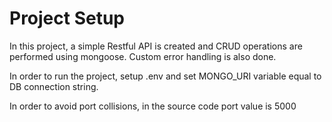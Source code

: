 # Project Setup

In this project, a simple Restful API is created and CRUD operations are performed using mongoose. Custom error handling is also done.   


In order to run the project, setup .env and set MONGO_URI variable equal to DB connection string.

In order to avoid port collisions, in the source code port value is 5000
